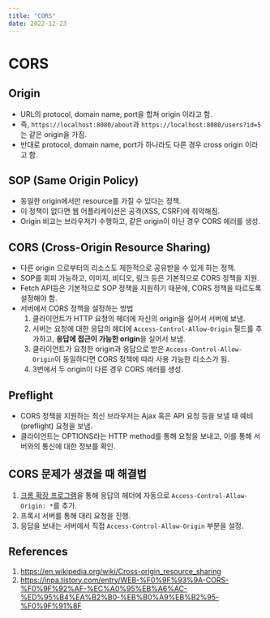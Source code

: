 ```yaml
---
title: "CORS"
date: 2022-12-23
---
```


# CORS

## Origin

- URL의 protocol, domain name, port을 합쳐 origin 이라고 함.
- 즉, `https://localhost:8080/about`과 `https://localhost:8080/users?id=5`는 같은 origin을 가짐.
- 반대로 protocol, domain name, port가 하나라도 다른 경우 cross origin 이라고 함.

## SOP (Same Origin Policy)

- 동일한 origin에서만 resource를 가질 수 있다는 정책.
- 이 정책이 없다면 웹 어플리케이션은 공격(XSS, CSRF)에 취약해짐.
- Origin 비교는 브라우저가 수행하고, 같은 origin이 아닌 경우 CORS 에러를 생성.

## CORS (Cross-Origin Resource Sharing)

- 다른 origin 으로부터의 리소스도 제한적으로 공유받을 수 있게 하는 정책.
- SOP를 회피 가능하고, 이미지, 비디오, 링크 등은 기본적으로 CORS 정책을 지원.
- Fetch API등은 기본적으로 SOP 정책을 지원하기 때문에, CORS 정책을 따르도록 설정해야 함.
- 서버에서 CORS 정책을 설정하는 방법
  1. 클라이언트가 HTTP 요청의 헤더에 자신의 origin을 실어서 서버에 보냄.
  2. 서버는 요청에 대한 응답의 헤더에 `Access-Control-Allow-Origin` 필드를 추가하고, **응답에 접근이 가능한 origin**을 실어서 보냄.
  3. 클라이언트가 요청한 origin과 응답으로 받은 `Access-Control-Allow-Origin`이 동일하다면 CORS 정책에 따라 사용 가능한 리소스가 됨.
  4. 3번에서 두 origin이 다른 경우 CORS 에러를 생성.

## Preflight

- CORS 정책을 지원하는 최신 브라우저는 Ajax 혹은 API 요청 등을 보낼 때 예비(preflight) 요청을 보냄.
- 클라이언트는 OPTIONS라는 HTTP method를 통해 요청을 보내고, 이를 통해 서버와의 통신에 대한 정보를 확인.

## CORS 문제가 생겼을 때 해결법

1. [크롬 확장 프로그램](https://chrome.google.com/webstore/detail/allow-cors-access-control/lhobafahddgcelffkeicbaginigeejlf)을 통해 응답의 헤더에 자동으로 `Access-Control-Allow-Origin: *`를 추가.
2. 프록시 서버를 통해 대리 요청을 진행.
3. 응답을 보내는 서버에서 직접 `Access-Control-Allow-Origin` 부분을 설정.

## References

1. https://en.wikipedia.org/wiki/Cross-origin_resource_sharing
2. https://inpa.tistory.com/entry/WEB-%F0%9F%93%9A-CORS-%F0%9F%92%AF-%EC%A0%95%EB%A6%AC-%ED%95%B4%EA%B2%B0-%EB%B0%A9%EB%B2%95-%F0%9F%91%8F
